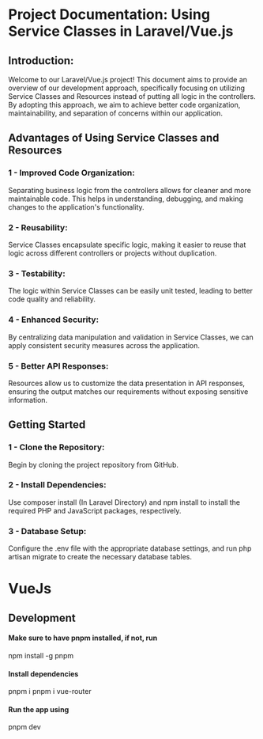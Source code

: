 
# Project Documentation: Using Service Classes in Laravel/Vue.js

## Introduction: 

Welcome to our Laravel/Vue.js project! This document aims to provide an overview of our development approach, specifically focusing on utilizing Service Classes and Resources instead of putting all logic in the controllers. By adopting this approach, we aim to achieve better code organization, maintainability, and separation of concerns within our application.

## Advantages of Using Service Classes and Resources
  
### 1 - Improved Code Organization: 
Separating business logic from the controllers allows for cleaner and more maintainable code. This helps in understanding, debugging, and making changes to the application's functionality.
  
### 2 - Reusability: 
Service Classes encapsulate specific logic, making it easier to reuse that logic across different controllers or projects without duplication.
  
### 3 - Testability: 
The logic within Service Classes can be easily unit tested, leading to better code quality and reliability.
  
### 4 - Enhanced Security:
By centralizing data manipulation and validation in Service Classes, we can apply consistent security measures across the application.
  
### 5 - Better API Responses:
Resources allow us to customize the data presentation in API responses, ensuring the output matches our requirements without exposing sensitive information.

## Getting Started

### 1 - Clone the Repository: 
Begin by cloning the project repository from GitHub.
  
### 2 - Install Dependencies: 
Use composer install (In Laravel Directory) and npm install to install the required PHP and JavaScript packages, respectively.
  
### 3 - Database Setup: 
Configure the .env file with the appropriate database settings, and run php artisan migrate to create the necessary database tables.


# VueJs
## Development
#### Make sure to have pnpm installed, if not, run
npm install -g pnpm

#### Install dependencies
pnpm i
pnpm i vue-router

#### Run the app using
pnpm dev





  

